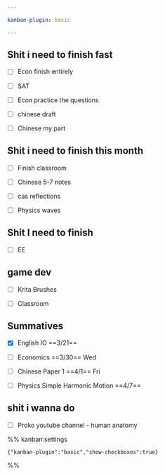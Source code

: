 ```yaml
---

kanban-plugin: basic

---
```


## Shit i need to finish fast

- [ ] Econ finish entirely
- [ ] SAT
- [ ] Econ practice the questions
- [ ] chinese draft
- [ ] Chinese my part


## Shit i need to finish this month

- [ ] Finish classroom
- [ ] Chinese 5-7 notes
- [ ] cas reflections
- [ ] Physics waves


## Shit I need to finish

- [ ] EE


## game dev

- [ ] Krita Brushes
- [ ] Classroom


## Summatives

- [x] English IO ==3/21==
- [ ] Economics ==3/30== Wed
- [ ] Chinese Paper 1 ==4/1== Fri
- [ ] Physics Simple Harmonic Motion ==4/7==


## shit i wanna do

- [ ] Proko youtube channel - human anatomy




%% kanban:settings
```
{"kanban-plugin":"basic","show-checkboxes":true}
```
%%